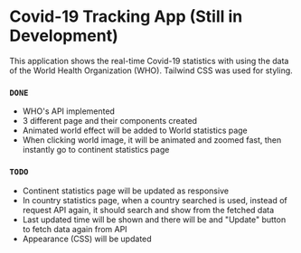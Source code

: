 # Covid-19 Tracking App (Still in Development)

This application shows the real-time Covid-19 statistics with using the data of the World Health Organization (WHO). Tailwind CSS was used for styling.

### `DONE`
- WHO's API implemented
- 3 different page and their components created
- Animated world effect will be added to World statistics page
- When clicking world image, it will be animated and zoomed fast, then instantly go to continent statistics page

### `TODO`
- Continent statistics page will be updated as responsive
- In country statistics page, when a country searched is used, instead of request API again, it should search and show from the fetched data
- Last updated time will be shown and there will be and "Update" button to fetch data again from API
- Appearance (CSS) will be updated